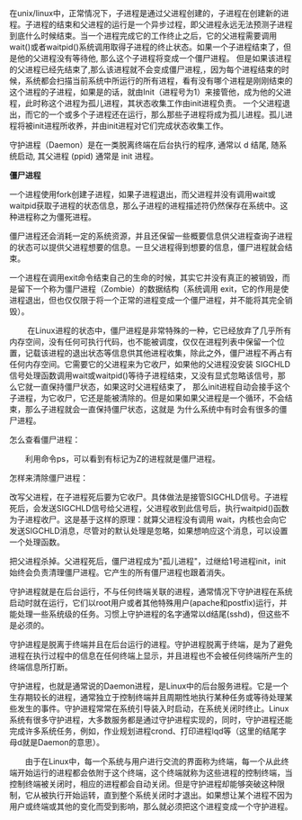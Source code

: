 在unix/linux中，正常情况下，子进程是通过父进程创建的，子进程在创建新的进程。子进程的结束和父进程的运行是一个异步过程，即父进程永远无法预测子进程到底什么时候结束。当一个进程完成它的工作终止之后，它的父进程需要调用wait()或者waitpid()系统调用取得子进程的终止状态。如果一个子进程结束了，但是他的父进程没有等待他, 那么这个子进程将变成一个僵尸进程。 但是如果该进程的父进程已经先结束了,那么该进程就不会变成僵尸进程,，因为每个进程结束的时候，系统都会扫描当前系统中所运行的所有进程，看有没有哪个进程是刚刚结束的这个进程的子进程，如果是的话，就由Init（进程号为1）来接管他，成为他的父进程，此时称这个进程为孤儿进程，其状态收集工作由init进程负责。
一个父进程退出，而它的一个或多个子进程还在运行，那么那些子进程将成为孤儿进程。孤儿进程将被init进程所收养，并由init进程对它们完成状态收集工作。

守护进程（Daemon）是在一类脱离终端在后台执行的程序, 通常以 d 结尾, 随系统启动, 其父进程 (ppid) 通常是 init 进程。

**僵尸进程**

一个进程使用fork创建子进程，如果子进程退出，而父进程并没有调用wait或waitpid获取子进程的状态信息，那么子进程的进程描述符仍然保存在系统中。这种进程称之为僵死进程。

僵尸进程还会消耗一定的系统资源，并且还保留一些概要信息供父进程查询子进程的状态可以提供父进程想要的信息。一旦父进程得到想要的信息，僵尸进程就会结束。

一个进程在调用exit命令结束自己的生命的时候，其实它并没有真正的被销毁，而是留下一个称为僵尸进程（Zombie）的数据结构（系统调用 exit，它的作用是使进程退出，但也仅仅限于将一个正常的进程变成一个僵尸进程，并不能将其完全销毁）。

　 　在Linux进程的状态中，僵尸进程是非常特殊的一种，它已经放弃了几乎所有内存空间，没有任何可执行代码，也不能被调度，仅仅在进程列表中保留一个位置，记载该进程的退出状态等信息供其他进程收集，除此之外，僵尸进程不再占有任何内存空间。它需要它的父进程来为它收尸，如果他的父进程没安装 SIGCHLD信号处理函数调用wait或waitpid()等待子进程结束，又没有显式忽略该信号，那么它就一直保持僵尸状态，如果这时父进程结束了， 那么init进程自动会接手这个子进程，为它收尸，它还是能被清除的。但是如果如果父进程是一个循环，不会结束，那么子进程就会一直保持僵尸状态，这就是 为什么系统中有时会有很多的僵尸进程。

怎么查看僵尸进程：

　　利用命令ps，可以看到有标记为Z的进程就是僵尸进程。

怎样来清除僵尸进程：


改写父进程，在子进程死后要为它收尸。具体做法是接管SIGCHLD信号。子进程死后，会发送SIGCHLD信号给父进程，父进程收到此信号后，执行waitpid()函数为子进程收尸。这是基于这样的原理：就算父进程没有调用 wait，内核也会向它发送SIGCHLD消息，尽管对的默认处理是忽略，如果想响应这个消息，可以设置一个处理函数。

 把父进程杀掉。父进程死后，僵尸进程成为"孤儿进程"，过继给1号进程init，init始终会负责清理僵尸进程。它产生的所有僵尸进程也跟着消失。



守护进程就是在后台运行，不与任何终端关联的进程，通常情况下守护进程在系统启动时就在运行，它们以root用户或者其他特殊用户(apache和postfix)运行，并能处理一些系统级的任务。习惯上守护进程的名字通常以d结尾(sshd)，但这些不是必须的。

守护进程是脱离于终端并且在后台运行的进程。守护进程脱离于终端，是为了避免进程在执行过程中的信息在任何终端上显示，并且进程也不会被任何终端所产生的终端信息所打断。

守护进程，也就是通常说的Daemon进程，是Linux中的后台服务进程。它是一个生存期较长的进程，通常独立于控制终端并且周期性地执行某种任务或等待处理某些发生的事件。守护进程常常在系统引导装入时启动，在系统关闭时终止。Linux系统有很多守护进程，大多数服务都是通过守护进程实现的，同时，守护进程还能完成许多系统任务，例如，作业规划进程crond、打印进程lqd等（这里的结尾字母d就是Daemon的意思）。

　　由于在Linux中，每一个系统与用户进行交流的界面称为终端，每一个从此终端开始运行的进程都会依附于这个终端，这个终端就称为这些进程的控制终端，当控制终端被关闭时，相应的进程都会自动关闭。但是守护进程却能够突破这种限制，它从被执行开始运转，直到整个系统关闭时才退出。如果想让某个进程不因为用户或终端或其他的变化而受到影响，那么就必须把这个进程变成一个守护进程。

